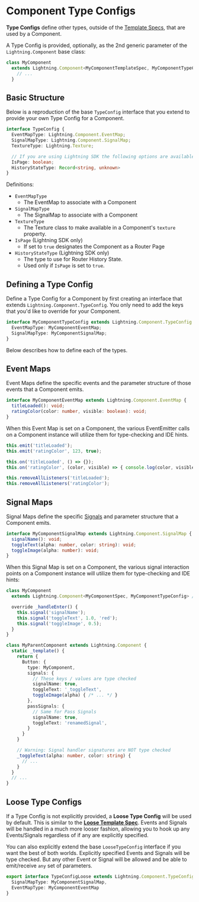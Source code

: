 # Component Type Configs

**Type Configs** define other types, outside of the [Template Specs](TemplateSpecs.md), that are used by a Component.

A Type Config is provided, optionally, as the 2nd generic parameter of the `Lightning.Component` base class:

```ts
class MyComponent
  extends Lightning.Component<MyComponentTemplateSpec, MyComponentTypeConfig> /* ... */ {
    // ...
  }
```

## Basic Structure

Below is a reproduction of the base `TypeConfig` interface that you extend to provide your own Type Config for a Component.

```ts
interface TypeConfig {
  EventMapType: Lightning.Component.EventMap;
  SignalMapType: Lightning.Component.SignalMap;
  TextureType: Lightning.Texture;

  // If you are using Lightning SDK the following options are available:
  IsPage: boolean;
  HistoryStateType: Record<string, unknown>
}
```

Definitions:
- `EventMapType`
  - The EventMap to associate with a Component
- `SignalMapType`
  - The SignalMap to associate with a Component
- `TextureType`
  - The Texture class to make available in a Component's `texture` property.
- `IsPage` (Lightning SDK only)
  - If set to `true` designates the Component as a Router Page
- `HistoryStateType` (Lightning SDK only)
  - The type to use for Router History State.
  - Used only if `IsPage` is set to `true`.

## Defining a Type Config

Define a Type Config for a Component by first creating an interface that extends `Lightning.Component.TypeConfig`. You only need to add the keys that you'd like to override for your Component.

```ts
interface MyComponentTypeConfig extends Lightning.Component.TypeConfig {
  EventMapType: MyComponentEventMap;
  SignalMapType: MyComponentSignalMap;
}
```

Below describes how to define each of the types.

## Event Maps

Event Maps define the specific events and the parameter structure of those events that a Component emits.

```ts
interface MyComponentEventMap extends Lightning.Component.EventMap {
  titleLoaded(): void;
  ratingColor(color: number, visible: boolean): void;
}
```

When this Event Map is set on a Component, the various EventEmitter calls on a Component instance will utilize them for type-checking and IDE hints.

```ts
this.emit('titleLoaded');
this.emit('ratingColor', 123, true);

this.on('titleLoaded', () => {});
this.on('ratingColor', (color, visible) => { console.log(color, visible); })

this.removeAllListeners('titleLoaded');
this.removeAllListeners('ratingColor');
```

## Signal Maps

Signal Maps define the specific [Signals](../../Communication/Signal.md) and parameter structure that a Component emits.


```ts
interface MyComponentSignalMap extends Lightning.Component.SignalMap {
  signalName(): void;
  toggleText(alpha: number, color: string): void;
  toggleImage(alpha: number): void;
}
```

When this Signal Map is set on a Component, the various signal interaction points on a Component instance will utilize them for type-checking and IDE hints:

```ts
class MyComponent
  extends Lightning.Component<MyComponentSpec, MyComponentTypeConfig> /* ... */ {

  override _handleEnter() {
    this.signal('signalName');
    this.signal('toggleText', 1.0, 'red');
    this.signal('toggleImage', 0.5);
  }
}

class MyParentComponent extends Lightning.Component {
  static _template() {
    return {
      Button: {
        type: MyComponent,
        signals: {
          // These keys / values are type checked
          signalName: true,
          toggleText: '_toggleText',
          toggleImage(alpha) { /* ... */ }
        },
        passSignals: {
          // Same for Pass Signals
          signalName: true,
          toggleText: 'renamedSignal',
        }
      }
    }

    // Warning: Signal handler signatures are NOT type checked
    _toggleText(alpha: number, color: string) {
      // ...
    }
  }
  // ...
}
```

## Loose Type Configs

If a Type Config is not explicitly provided, a **Loose Type Config** will be used by default. This is similar to the [**Loose Template Spec**](TemplateSpecs.md). Events and Signals will be handled in a much more looser fashion, allowing you to hook up any Events/Signals regardless of if any are explicitly specified.

You can also explicitly extend the base `LooseTypeConfig` interface if you want the best of both worlds. Explicitly specified Events and Signals will be type checked. But any other Event or Signal will be allowed and be able to emit/receive `any` set of parameters.

```ts
export interface TypeConfigLoose extends Lightning.Component.TypeConfigLoose {
  SignalMapType: MyComponentSignalMap,
  EventMapType: MyComponentEventMap
}
```

